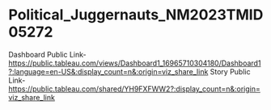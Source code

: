 # Political_Juggernauts_NM2023TMID05272

Dashboard Public Link-https://public.tableau.com/views/Dashboard1_16965710304180/Dashboard1?:language=en-US&:display_count=n&:origin=viz_share_link
Story Public Link-https://public.tableau.com/shared/YH9FXFWW2?:display_count=n&:origin=viz_share_link
